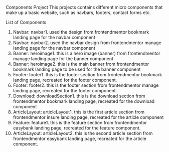Components Project
    This projects contains different micro components that make up a basic website, such as navbars, footers, contact forms etc.

List of Components
1.  Navbar: navbar1. 
        used the design from frontendmentor bookmark landing page for the navbar component
2.  Navbar: navbar2.
        used the navbar design from frontendmentor manage landing page for the navbar component
3.  Banner: heroimage1.
        this is a hero image (banner) from frontendmentor manage landing page for the banner component
4.  Banner: heroimage2.
        this is the main banner from frontendmentor bookmark landing page to be used for the banner component
5.  Footer: footer1.
        this is the footer section from frontendmentor bookmark landing page, recreated for the footer component.
6.  Footer: footer2.
        this is the footer section from frontendmentor manage landing page, recreated for the footer component.
7.  Download: downloadSection1.
        this is the download section from frontendmentor bookmark landing page, recreated for the download component
8.  ArticleLayout: articleLayout1.
        this is the first article section from frontendmentor insure landing page, recreated for the article component
9.  Feature: feature1.
        this is the feature section from frontendmentor easybank landing page, recreated for the feature component.
10. ArticleLayout: articleLayout2.
        this is the second article section from frontendmentor easybank landing page, recreated for the article component.